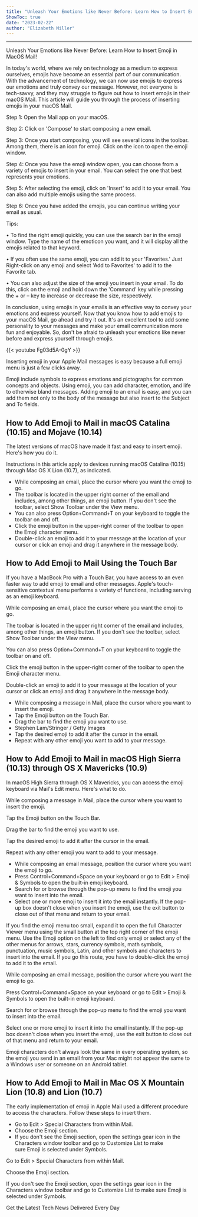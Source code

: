 ```yaml
---
title: "Unleash Your Emotions like Never Before: Learn How to Insert Emoji in MacOS Mail!"
ShowToc: true 
date: "2023-02-22"
author: "Elizabeth Miller"
---
```

*****
Unleash Your Emotions like Never Before: Learn How to Insert Emoji in MacOS Mail!

In today's world, where we rely on technology as a medium to express ourselves, emojis have become an essential part of our communication. With the advancement of technology, we can now use emojis to express our emotions and truly convey our message. However, not everyone is tech-savvy, and they may struggle to figure out how to insert emojis in their macOS Mail. This article will guide you through the process of inserting emojis in your macOS Mail.

Step 1: Open the Mail app on your macOS.

Step 2: Click on 'Compose' to start composing a new email.

Step 3: Once you start composing, you will see several icons in the toolbar. Among them, there is an icon for emoji. Click on the icon to open the emoji window.

Step 4: Once you have the emoji window open, you can choose from a variety of emojis to insert in your email. You can select the one that best represents your emotions.

Step 5: After selecting the emoji, click on 'Insert' to add it to your email. You can also add multiple emojis using the same process.

Step 6: Once you have added the emojis, you can continue writing your email as usual.

Tips:

• To find the right emoji quickly, you can use the search bar in the emoji window. Type the name of the emoticon you want, and it will display all the emojis related to that keyword.

• If you often use the same emoji, you can add it to your 'Favorites.' Just Right-click on any emoji and select 'Add to Favorites' to add it to the Favorite tab.

• You can also adjust the size of the emoji you insert in your email. To do this, click on the emoji and hold down the 'Command' key while pressing the + or – key to increase or decrease the size, respectively.

In conclusion, using emojis in your emails is an effective way to convey your emotions and express yourself. Now that you know how to add emojis to your macOS Mail, go ahead and try it out. It's an excellent tool to add some personality to your messages and make your email communication more fun and enjoyable. So, don't be afraid to unleash your emotions like never before and express yourself through emojis.

{{< youtube Fg03d5A-0gY >}} 




Inserting emoji in your Apple Mail messages is easy because a full emoji menu is just a few clicks away.

 

Emoji include symbols to express emotions and pictographs for common concepts and objects. Using emoji, you can add character, emotion, and life to otherwise bland messages. Adding emoji to an email is easy, and you can add them not only to the body of the message but also insert to the Subject and To fields.

 
##   How to Add Emoji to Mail in macOS Catalina (10.15) and Mojave (10.14)  
 

The latest versions of macOS have made it fast and easy to insert emoji. Here's how you do it.

 
Instructions in this article apply to devices running macOS Catalina (10.15) through Mac OS X Lion (10.7), as indicated.
 
- While composing an email, place the cursor where you want the emoji to go.
 - The toolbar is located in the upper right corner of the email and includes, among other things, an emoji button. If you don't see the toolbar, select Show Toolbar under the View menu.
 - You can also press Option+Command+T on your keyboard to toggle the toolbar on and off.
 - Click the emoji button in the upper-right corner of the toolbar to open the Emoji character menu.
 - Double-click an emoji to add it to your message at the location of your cursor or click an emoji and drag it anywhere in the message body.

 
##   How to Add Emoji to Mail Using the Touch Bar  
 

If you have a MacBook Pro with a Touch Bar, you have access to an even faster way to add emoji to email and other messages. Apple's touch-sensitive contextual menu performs a variety of functions, including serving as an emoji keyboard.

 

While composing an email, place the cursor where you want the emoji to go.

 

The toolbar is located in the upper right corner of the email and includes, among other things, an emoji button. If you don't see the toolbar, select Show Toolbar under the View menu.

 
You can also press Option+Command+T on your keyboard to toggle the toolbar on and off.
 

Click the emoji button in the upper-right corner of the toolbar to open the Emoji character menu.

 

Double-click an emoji to add it to your message at the location of your cursor or click an emoji and drag it anywhere in the message body.

 
- While composing a message in Mail, place the cursor where you want to insert the emoji.
 - Tap the Emoji button on the Touch Bar.
 - Drag the bar to find the emoji you want to use.
 - Stephen Lam/Stringer / Getty Images
 - Tap the desired emoji to add it after the cursor in the email.
 - Repeat with any other emoji you want to add to your message.

 
##   How to Add Emoji to Mail in macOS High Sierra (10.13) through OS X Mavericks (10.9)  
 

In macOS High Sierra through OS X Mavericks, you can access the emoji keyboard via Mail's Edit menu. Here's what to do.

 

While composing a message in Mail, place the cursor where you want to insert the emoji.

 

Tap the Emoji button on the Touch Bar.

 

Drag the bar to find the emoji you want to use.

 

Tap the desired emoji to add it after the cursor in the email.

 

Repeat with any other emoji you want to add to your message.

 
- While composing an email message, position the cursor where you want the emoji to go.
 - Press Control+Command+Space on your keyboard or go to Edit > Emoji & Symbols to open the built-in emoji keyboard.
 - Search for or browse through the pop-up menu to find the emoji you want to insert into the email.
 - Select one or more emoji to insert it into the email instantly. If the pop-up box doesn't close when you insert the emoji, use the exit button to close out of that menu and return to your email.

 

If you find the emoji menu too small, expand it to open the full Character Viewer menu using the small button at the top right corner of the emoji menu. Use the Emoji option on the left to find only emoji or select any of the other menus for arrows, stars, currency symbols, math symbols, punctuation, music symbols, Latin, and other symbols and characters to insert into the email. If you go this route, you have to double-click the emoji to add it to the email.

 

While composing an email message, position the cursor where you want the emoji to go.

 

Press Control+Command+Space on your keyboard or go to Edit > Emoji & Symbols to open the built-in emoji keyboard.

 

Search for or browse through the pop-up menu to find the emoji you want to insert into the email.

 

Select one or more emoji to insert it into the email instantly. If the pop-up box doesn't close when you insert the emoji, use the exit button to close out of that menu and return to your email.

 
Emoji characters don't always look the same in every operating system, so the emoji you send in an email from your Mac might not appear the same to a Windows user or someone on an Android tablet.
 
##   How to Add Emoji to Mail in Mac OS X Mountain Lion (10.8) and Lion (10.7)  
 

The early implementation of emoji in Apple Mail used a different procedure to access the characters. Follow these steps to insert them.

 
- Go to Edit > Special Characters from within Mail.
 - Choose the Emoji section.
 - If you don't see the Emoji section, open the settings gear icon in the Characters window toolbar and go to Customize List to make sure Emoji is selected under Symbols.

 

Go to Edit > Special Characters from within Mail.

 

Choose the Emoji section.

 

If you don't see the Emoji section, open the settings gear icon in the Characters window toolbar and go to Customize List to make sure Emoji is selected under Symbols.

 

Get the Latest Tech News Delivered Every Day




